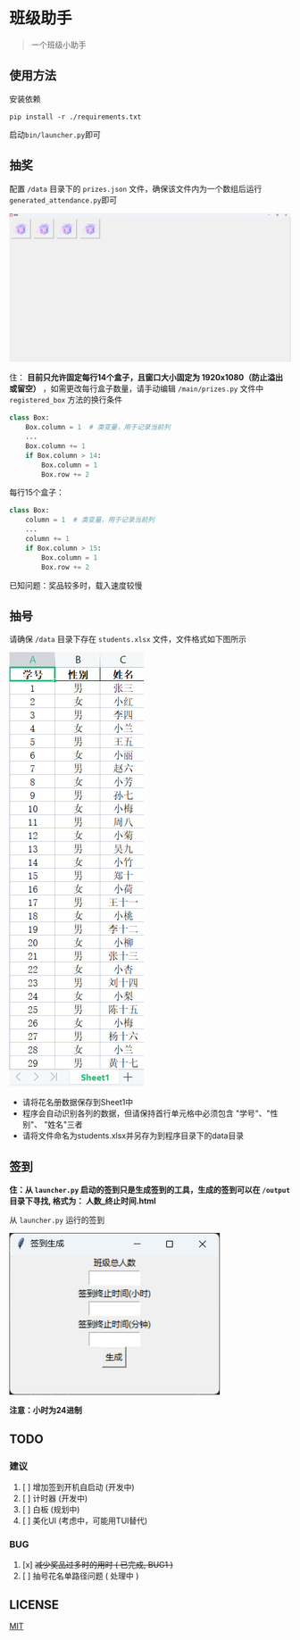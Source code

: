 # 班级助手

> 一个班级小助手

## 使用方法

安装依赖

```shell
pip install -r ./requirements.txt
```

启动`bin/launcher.py`即可

## 抽奖

配置 `/data` 目录下的 `prizes.json` 文件，确保该文件内为一个数组后运行 `generated_attendance.py`即可

![img.png](resource/readme/img.png)

住： **目前只允许固定每行14个盒子，且窗口大小固定为 1920x1080（防止溢出或留空）**
，如需更改每行盒子数量，请手动编辑 `/main/prizes.py` 文件中 `registered_box` 方法的换行条件

```python
class Box:
    Box.column = 1  # 类变量，用于记录当前列
    ...
    Box.column += 1
    if Box.column > 14:
        Box.column = 1
        Box.row += 2
```

每行15个盒子：

```python
class Box:
    column = 1  # 类变量，用于记录当前列
    ...
    column += 1
    if Box.column > 15:
        Box.column = 1
        Box.row += 2
```

已知问题：奖品较多时，载入速度较慢

## 抽号

请确保 `/data` 目录下存在 `students.xlsx` 文件，文件格式如下图所示

![img1.png](web/resource/img1.png)

- 请将花名册数据保存到Sheet1中
- 程序会自动识别各列的数据，但请保持首行单元格中必须包含 "学号"、"性别"、 "姓名"三者
- 请将文件命名为students.xlsx并另存为到程序目录下的data目录

## 签到

**住：从 `launcher.py` 启动的签到只是生成签到的工具，生成的签到可以在 `/output` 目录下寻找, 格式为： 人数_终止时间.html**

从 `launcher.py` 运行的签到

![img_1.png](resource/readme/img_1.png)

**注意：小时为24进制**

## TODO

### 建议

1. [ ] 增加签到开机自启动 (开发中)
2. [ ] 计时器 (开发中)
3. [ ] 白板 (规划中)
4. [ ] 美化UI (考虑中，可能用TUI替代)

### BUG
1. [x] ~~减少奖品过多时的用时 ( 已完成, BUG1 )~~
2. [ ] 抽号花名单路径问题 ( 处理中 )

## LICENSE

[MIT](https://mit-license.org/)

